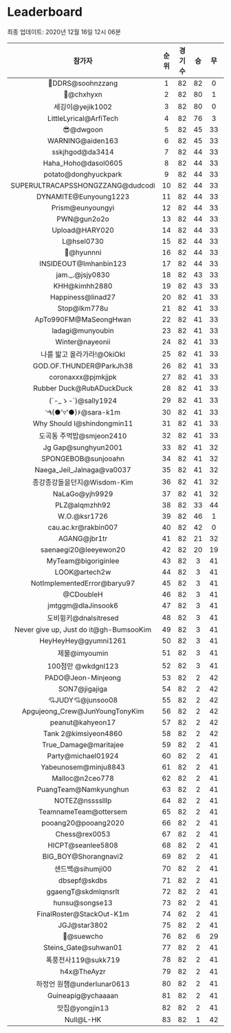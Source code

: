# Leaderboard
최종 업데이트: 2020년 12월 16일 12시 06분




| 참가자 | 순위 | 경기수 | 승 | 무 | 패 | 승점 |
|:---:|:---:|:---:|:---:|:---:|:---:|:---:|
| 💫DDRS@soohnzzang | 1 | 82 | 82 | 0 | 0 | 246 |
| 👑@chxhyxn | 2 | 82 | 80 | 1 | 1 | 241 |
| 세깅이@yejik1002 | 3 | 82 | 80 | 0 | 2 | 240 |
| LittleLyrical@ArfiTech | 4 | 82 | 76 | 3 | 3 | 231 |
| 😎@dwgoon | 5 | 82 | 45 | 33 | 4 | 168 |
| WARNING@aiden163 | 6 | 82 | 45 | 33 | 4 | 168 |
| sskjhgod@da3414 | 7 | 82 | 44 | 33 | 5 | 165 |
| Haha_Hoho@dasol0605 | 8 | 82 | 44 | 33 | 5 | 165 |
| potato@donghyuckpark | 9 | 82 | 44 | 33 | 5 | 165 |
| SUPERULTRACAPSSHONGZZANG@dudcodi | 10 | 82 | 44 | 33 | 5 | 165 |
| DYNAMITE@Eunyoung1223 | 11 | 82 | 44 | 33 | 5 | 165 |
| Prism@eunyoungyi | 12 | 82 | 44 | 33 | 5 | 165 |
| PWN@gun2o2o | 13 | 82 | 44 | 33 | 5 | 165 |
| Upload@HARY020 | 14 | 82 | 44 | 33 | 5 | 165 |
| L@hsel0730 | 15 | 82 | 44 | 33 | 5 | 165 |
| 🐻@hyunnni | 16 | 82 | 44 | 33 | 5 | 165 |
| INSIDEOUT@Imhanbin123 | 17 | 82 | 44 | 33 | 5 | 165 |
| jam._.@jsjy0830 | 18 | 82 | 43 | 33 | 6 | 162 |
| KHH@kimhh2880 | 19 | 82 | 43 | 33 | 6 | 162 |
| Happiness@linad27 | 20 | 82 | 41 | 33 | 8 | 156 |
| Stop@lkm778u | 21 | 82 | 41 | 33 | 8 | 156 |
| ApTo990FM@MaSeongHwan | 22 | 82 | 41 | 33 | 8 | 156 |
| ladagi@munyoubin | 23 | 82 | 41 | 33 | 8 | 156 |
| Winter@nayeonii | 24 | 82 | 41 | 33 | 8 | 156 |
| 나를 밟고 올라가라!@OkiOkl | 25 | 82 | 41 | 33 | 8 | 156 |
| GOD.OF.THUNDER@ParkJh38 | 26 | 82 | 41 | 33 | 8 | 156 |
| coronaxxx@pjmkjjpk | 27 | 82 | 41 | 33 | 8 | 156 |
| Rubber Duck@RubADuckDuck | 28 | 82 | 41 | 33 | 8 | 156 |
| (´-_ゝ-`)@sally1924 | 29 | 82 | 41 | 33 | 8 | 156 |
| ◝٩(●'▿'●)۶@sara-k1m | 30 | 82 | 41 | 33 | 8 | 156 |
| Why Should I@shindongmin11 | 31 | 82 | 41 | 33 | 8 | 156 |
| 도곡동 주먹밥@smjeon2410 | 32 | 82 | 41 | 33 | 8 | 156 |
| Jg Gap@sunghyun2001 | 33 | 82 | 41 | 32 | 9 | 155 |
| SPONGEBOB@sunjooahn | 34 | 82 | 41 | 32 | 9 | 155 |
| Naega_Jeil_Jalnaga@va0037 | 35 | 82 | 41 | 32 | 9 | 155 |
| 종강종강돌을던지@Wisdom-Kim | 36 | 82 | 41 | 32 | 9 | 155 |
| NaLaGo@yjh9929 | 37 | 82 | 41 | 32 | 9 | 155 |
| PLZ@alqmzhh92 | 38 | 82 | 33 | 44 | 5 | 143 |
| W.O.@ksr1726 | 39 | 82 | 46 | 1 | 35 | 139 |
| cau.ac.kr@rakbin007 | 40 | 82 | 42 | 0 | 40 | 126 |
| AGANG@jbr1tr | 41 | 82 | 21 | 32 | 29 | 95 |
| saenaegi20@leeyewon20 | 42 | 82 | 20 | 19 | 43 | 79 |
| MyTeam@bigoriginlee | 43 | 82 | 3 | 41 | 38 | 50 |
| LOOK@artech2w | 44 | 82 | 3 | 41 | 38 | 50 |
| NotImplementedError@baryu97 | 45 | 82 | 3 | 41 | 38 | 50 |
| @CDoubleH | 46 | 82 | 3 | 41 | 38 | 50 |
| jmtggm@dlaJinsook6 | 47 | 82 | 3 | 41 | 38 | 50 |
| 도비윙키@dnalsitresed | 48 | 82 | 3 | 41 | 38 | 50 |
| Never give up, Just do it@gh-BumsooKim | 49 | 82 | 3 | 41 | 38 | 50 |
| HeyHeyHey@gyumni1261 | 50 | 82 | 3 | 41 | 38 | 50 |
| 제물@imyoumin | 51 | 82 | 3 | 41 | 38 | 50 |
| 100점만 @wkdgnl123 | 52 | 82 | 3 | 41 | 38 | 50 |
| PADO@Jeon-Minjeong | 53 | 82 | 2 | 42 | 38 | 48 |
| SON7@jigajiga | 54 | 82 | 2 | 42 | 38 | 48 |
| 💘JUDY💘@junsoo08 | 55 | 82 | 2 | 42 | 38 | 48 |
| Apgujeong_Crew@JunYoungTonyKim | 56 | 82 | 2 | 42 | 38 | 48 |
| peanut@kahyeon17 | 57 | 82 | 2 | 42 | 38 | 48 |
| Tank 2@kimsiyeon4860 | 58 | 82 | 2 | 42 | 38 | 48 |
| True_Damage@maritajee | 59 | 82 | 2 | 41 | 39 | 47 |
| Party@michael01924 | 60 | 82 | 2 | 41 | 39 | 47 |
| Yabeunosem@minju8843 | 61 | 82 | 2 | 41 | 39 | 47 |
| Malloc@n2ceo778 | 62 | 82 | 2 | 41 | 39 | 47 |
| PuangTeam@Namkyunghun | 63 | 82 | 2 | 41 | 39 | 47 |
| NOTEZ@nsssslllp | 64 | 82 | 2 | 41 | 39 | 47 |
| TeamnameTeam@ottersem | 65 | 82 | 2 | 41 | 39 | 47 |
| pooang20@pooang2020 | 66 | 82 | 2 | 41 | 39 | 47 |
| Chess@rex0053 | 67 | 82 | 2 | 41 | 39 | 47 |
| HICPT@seanlee5808 | 68 | 82 | 2 | 41 | 39 | 47 |
| BIG_BOY@Shorangnavi2 | 69 | 82 | 2 | 41 | 39 | 47 |
| 샌드백@sihumji00 | 70 | 82 | 2 | 41 | 39 | 47 |
| dbsepf@skdbs | 71 | 82 | 2 | 41 | 39 | 47 |
| ggaengT@skdmlqnsrlt | 72 | 82 | 2 | 41 | 39 | 47 |
| hunsu@songse13 | 73 | 82 | 2 | 41 | 39 | 47 |
| FinalRoster@StackOut-K1m | 74 | 82 | 2 | 41 | 39 | 47 |
| JGJ@star3802 | 75 | 82 | 2 | 41 | 39 | 47 |
| 👏@suewcho | 76 | 82 | 6 | 29 | 47 | 47 |
| Steins_Gate@suhwan01 | 77 | 82 | 2 | 41 | 39 | 47 |
| 폭풍전사119@sukk719 | 78 | 82 | 2 | 41 | 39 | 47 |
| h4x@TheAyzr | 79 | 82 | 2 | 41 | 39 | 47 |
| 하정언 원챔@underlunar0613 | 80 | 82 | 2 | 41 | 39 | 47 |
| Guineapig@ychaaaan | 81 | 82 | 2 | 41 | 39 | 47 |
| 맛집@yongjin13 | 82 | 82 | 2 | 41 | 39 | 47 |
| Null@L-HK | 83 | 82 | 1 | 42 | 39 | 45 |